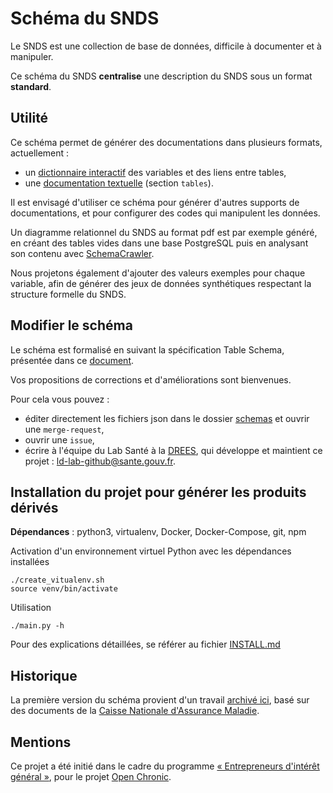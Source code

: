 # Schéma du SNDS

Le SNDS est une collection de base de données, difficile à documenter et à manipuler.

Ce schéma du SNDS **centralise** une description du SNDS sous un format **standard**.
 
 
## Utilité

Ce schéma permet de générer des documentations dans plusieurs formats, actuellement :
- un [dictionnaire interactif](http://dico-snds.health-data-hub.fr/) des variables et des liens entre tables,
- une [documentation textuelle](http://documentation-snds.health-data-hub.fr/) (section `tables`).

Il est envisagé d'utiliser ce schéma pour générer d'autres supports de documentations, et pour configurer des codes qui manipulent les données.

Un diagramme relationnel du SNDS au format pdf est par exemple généré, en créant des tables vides dans une base PostgreSQL puis en analysant son contenu avec [SchemaCrawler](http://schemacrawler.com/).

Nous projetons également d'ajouter des valeurs exemples pour chaque variable, 
afin de générer des jeux de données synthétiques respectant la structure formelle du SNDS.


## Modifier le schéma

Le schéma est formalisé en suivant la spécification Table Schema, présentée dans ce [document](documentation/Table-Schema.md).

Vos propositions de corrections et d'améliorations sont bienvenues.

Pour cela vous pouvez :
- éditer directement les fichiers json dans le dossier [schemas](schemas) et ouvrir une `merge-request`,
- ouvrir une `issue`,
- écrire à l'équipe du Lab Santé à la [DREES](https://drees.solidarites-sante.gouv.fr/etudes-et-statistiques/), qui développe et maintient ce projet : [ld-lab-github@sante.gouv.fr](mailto:ld-lab-github@sante.gouv.fr). 


## Installation du projet pour générer les produits dérivés

**Dépendances** : python3, virtualenv, Docker, Docker-Compose, git, npm

Activation d'un environnement virtuel Python avec les dépendances installées  

    ./create_vitualenv.sh
    source venv/bin/activate

Utilisation 

    ./main.py -h


Pour des explications détaillées, se référer au fichier [INSTALL.md](INSTALL.md)


## Historique 

La première version du schéma provient d'un travail 
[archivé ici](https://gitlab.com/healthdatahub/dico-snds-creation-archive), 
basé sur des documents de la [Caisse Nationale d'Assurance Maladie](https://assurance-maladie.ameli.fr/qui-sommes-nous). 


## Mentions

Ce projet a été initié dans le cadre du programme 
[« Entrepreneurs d'intérêt général »](https://entrepreneur-interet-general.etalab.gouv.fr/), 
pour le projet [Open Chronic](https://entrepreneur-interet-general.etalab.gouv.fr/defis/2019/openchronic.html).
